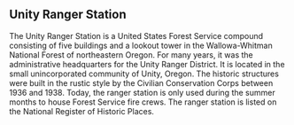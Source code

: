 ## Unity Ranger Station

The Unity Ranger Station is a United States Forest Service compound consisting of five buildings and a lookout tower in the Wallowa-Whitman National Forest of northeastern Oregon. For many years, it was the administrative headquarters for the Unity Ranger District. It is located in the small unincorporated community of Unity, Oregon. The historic structures were built in the rustic style by the Civilian Conservation Corps between 1936 and 1938. Today, the ranger station is only used during the summer months to house Forest Service fire crews. The ranger station is listed on the National Register of Historic Places.
